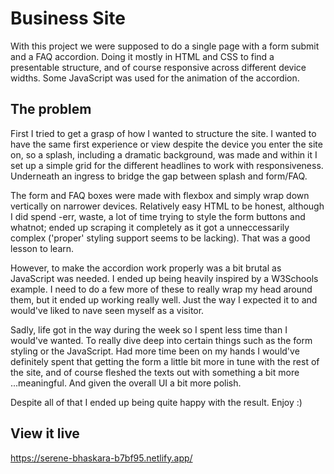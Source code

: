 # Business Site

With this project we were supposed to do a single page with a form submit and a FAQ accordion. Doing it mostly in HTML and CSS to find a presentable structure, and of course responsive across different device widths. Some JavaScript was used for the animation of the accordion.

## The problem

First I tried to get a grasp of how I wanted to structure the site. I wanted to have the same first experience or view despite the device you enter the site on, so a splash, including a dramatic background, was made and within it I set up a simple grid for the different headlines to work with responsiveness. Underneath an ingress to bridge the gap between splash and form/FAQ.

The form and FAQ boxes were made with flexbox and simply wrap down vertically on narrower devices. Relatively easy HTML to be honest, although I did spend -err, waste, a lot of time trying to style the form buttons and whatnot; ended up scraping it completely as it got a unneccessarily complex ('proper' styling support seems to be lacking). That was a good lesson to learn.

However, to make the accordion work properly was a bit brutal as JavaScript was needed. I ended up being heavily inspired by a W3Schools example. I need to do a few more of these to really wrap my head around them, but it ended up working really well. Just the way I expected it to and would've liked to nave seen myself as a visitor.

Sadly, life got in the way during the week so I spent less time than I would've wanted. To really dive deep into certain things such as the form styling or the JavaScript. Had more time been on my hands I would've definitely spent that getting the form a little bit more in tune with the rest of the site, and of course fleshed the texts out with something a bit more ...meaningful. And given the overall UI a bit more polish.

Despite all of that I ended up being quite happy with the result. Enjoy :)

## View it live
https://serene-bhaskara-b7bf95.netlify.app/
